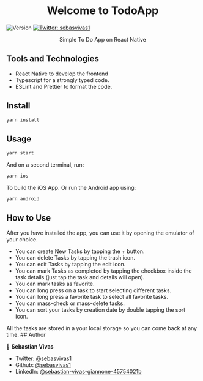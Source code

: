 <h1 align="center">Welcome to TodoApp</h1>
<p>
  <img alt="Version" src="https://img.shields.io/badge/version-0.0.1-blue.svg?cacheSeconds=2592000" />
  <a href="https://twitter.com/sebasvivas1" target="_blank">
    <img alt="Twitter: sebasvivas1" src="https://img.shields.io/twitter/follow/sebasvivas1.svg?style=social" />
  </a>
</p>

<p align="center">Simple To Do App on React Native</p>

## Tools and Technologies

<ul>
<li>React Native to develop the frontend</li>
<li>Typescript for a strongly typed code.</li>
<li>ESLint and Prettier to format the code.</li>
</ul>

## Install

```sh
yarn install
```

## Usage

```sh
yarn start
```

And on a second terminal, run:

```sh
yarn ios
```

To build the iOS App.
Or run the Android app using:

```sh
yarn android
```

## How to Use

After you have installed the app, you can use it by opening the emulator of your choice.

<ul>
<li>You can create New Tasks by tapping the + button.
<li>You can delete Tasks by tapping the trash icon.
<li>You can edit Tasks by tapping the edit icon.
<li>You can mark Tasks as completed by tapping the checkbox inside the task details (just tap the task and details will open).
<li>You can mark tasks as favorite.</li>
<li>You can long press on a task to start selecting different tasks.</li>
<li>You can long press a favorite task to select all favorite tasks.</li>
<li>You can mass-check or mass-delete tasks.</li>
<li>You can sort your tasks by creation date by double tapping the sort icon.</li>
</ul>
All the tasks are stored in a your local storage so you can come back at any time.
## Author

👤 **Sebastian Vivas**

- Twitter: [@sebasvivas1](https://twitter.com/sebasvivas1)
- Github: [@sebasvivas1](https://github.com/sebasvivas1)
- LinkedIn: [@sebastian-vivas-giannone-45754021b](https://linkedin.com/in/sebastian-vivas-giannone-45754021b)
